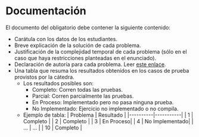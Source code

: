 # Documentación

El documento del obligatorio debe contener la siguiente contenido:
-   Carátula con los datos de los estudiantes.
-   Breve explicación de la solución de cada problema.
-   Justificación de la complejidad temporal de cada problema (sólo en el caso que haya restricciones planteadas en el enunciado).
-   Declaración de autoría para cada problema. Leer [este enlace](/autoria).
-   Una tabla que resuma los resultados obtenidos en los casos de prueba provistos por la cátedra.
    -   Los resultados posibles son:
        -   Completo: Corren todas las pruebas.
        -   Parcial: Corren parcialmente las pruebas.
        -   En Proceso: Implementado pero no pasa ninguna prueba.
        -   No Implementado: Ejercicio no implementado o no compila.
     - Ejemplo de tabla:
        | Problema | Resultado |
        |----------|-----------|
        | 1        | Completo  |
        | 2        | Completo   |
        | 3        | En Proceso|
        | 4        | No Implementado|
        | ...      | ...       |
        | 10       | Completo   |
